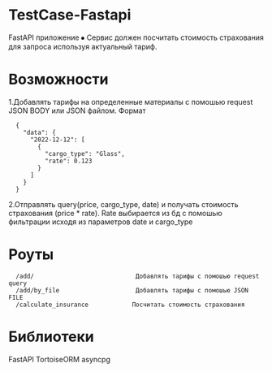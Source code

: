 # TestCase-Fastapi
FastAPI приложение ⦁	Сервис должен посчитать стоимость страхования для запроса используя актуальный тариф.

# Возможности
1.Добавлять тарифы на определенные материалы с помошью request JSON BODY или JSON файлом.
  Формат 
  
  
      {
        "data": {
          "2022-12-12": [
            {
              "cargo_type": "Glass",
              "rate": 0.123
            }
          ]
        }
      }

2.Отправлять query(price, cargo_type, date) и получать  стоимость страхования (price * rate). Rate выбирается из бд с помошью фильтрации исходя из параметров date и cargo_type

# Роуты

      /add/                            Добавлять тарифы с помошью request query
      /add/by_file                     Добавлять тарифы с помошью JSON FILE
      /calculate_insurance            Посчитать стоимость страхования 

# Библиотеки 

  FastAPI
  TortoiseORM
  asyncpg
  


    


